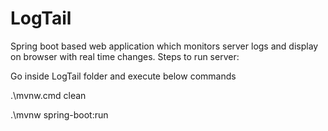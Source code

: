 # LogTail
Spring boot based web application which monitors server logs and display on browser with real time changes.
Steps to run server:

Go inside LogTail folder and execute below commands

.\mvnw.cmd clean

.\mvnw spring-boot:run
